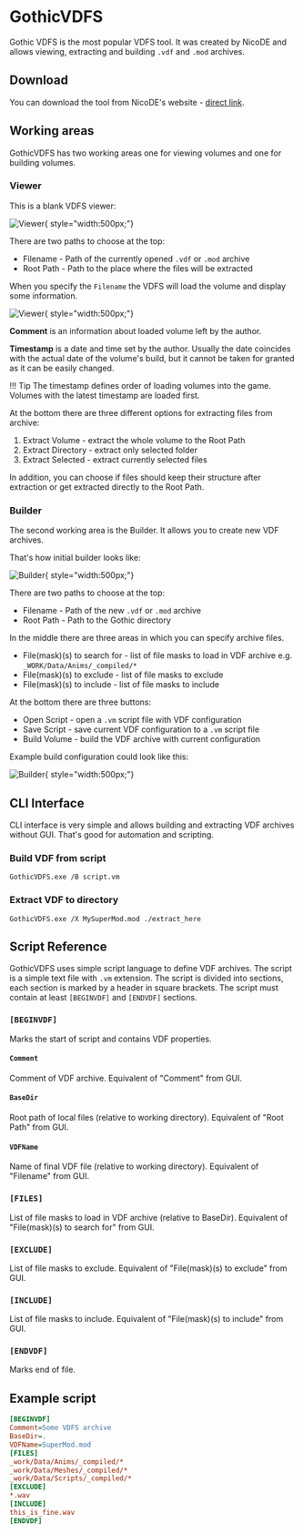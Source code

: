 # GothicVDFS
Gothic VDFS is the most popular VDFS tool. It was created by NicoDE and allows viewing, extracting and building `.vdf` and `.mod` archives.

## Download

You can download the tool from NicoDE's website - [direct link](http://www.bendlins.de/nico/gothic2/GothicVDFS.zip).

## Working areas
GothicVDFS has two working areas one for viewing volumes and one for building volumes.

### Viewer
This is a blank VDFS viewer:

![Viewer](https://user-images.githubusercontent.com/30365395/176541176-7e081646-4e8a-4053-8a8f-d98d86ca07e1.png){ style="width:500px;"} 

There are two paths to choose at the top:

- Filename - Path of the currently opened `.vdf` or `.mod` archive
- Root Path - Path to the place where the files will be extracted

When you specify the `Filename` the VDFS will load the volume and display some information.

![Viewer](../../../assets/images/vdfs_viewer2.png){ style="width:500px;"} 

**Comment** is an information about loaded volume left by the author.

**Timestamp** is a date and time set by the author. Usually the date coincides with the actual date of the volume's build, but it cannot be taken for granted as it can be easily changed.

!!! Tip
    The timestamp defines order of loading volumes into the game. Volumes with the latest timestamp are loaded first.

At the bottom there are three different options for extracting files from archive:

1. Extract Volume - extract the whole volume to the Root Path
2. Extract Directory - extract only selected folder
3. Extract Selected - extract currently selected files

In addition, you can choose if files should keep their structure after extraction or get extracted directly to the Root Path.

### Builder
The second working area is the Builder. It allows you to create new VDF archives.

That's how initial builder looks like:

![Builder](../../../assets/images/vdfs_builder1.png){ style="width:500px;"} 

There are two paths to choose at the top:

- Filename - Path of the new `.vdf` or `.mod` archive
- Root Path - Path to the Gothic directory

In the middle there are three areas in which you can specify archive files.

-  File(mask)(s) to search for - list of file masks to load in VDF archive e.g. `_WORK/Data/Anims/_compiled/*`
-  File(mask)(s) to exclude - list of file masks to exclude
-  File(mask)(s) to include - list of file masks to include

At the bottom there are three buttons:

- Open Script - open a `.vm` script file with VDF configuration
- Save Script - save current VDF configuration to a `.vm` script file
- Build Volume - build the VDF archive with current configuration

Example build configuration could look like this:

![Builder](../../../assets/images/vdfs_builder2.png){ style="width:500px;"}

## CLI Interface
CLI interface is very simple and allows building and extracting VDF archives without GUI. That's good for automation and scripting.

### Build VDF from script 
```shell
GothicVDFS.exe /B script.vm
```

### Extract VDF to directory
```shell
GothicVDFS.exe /X MySuperMod.mod ./extract_here
```

## Script Reference
GothicVDFS uses simple script language to define VDF archives. The script is a simple text file with `.vm` extension. The script is divided into sections, each section is marked by a header in square brackets. The script must contain at least `[BEGINVDF]` and `[ENDVDF]` sections.

### `[BEGINVDF]`

Marks the start of script and contains VDF properties.

#### `Comment`

Comment of VDF archive. Equivalent of "Comment" from GUI.

#### `BaseDir`

Root path of local files (relative to working directory). Equivalent of "Root Path" from GUI.

#### `VDFName`

Name of final VDF file (relative to working directory). Equivalent of "Filename" from GUI.

### `[FILES]`

List of file masks to load in VDF archive (relative to BaseDir). Equivalent of "File(mask)(s) to search for" from GUI.

### `[EXCLUDE]`

List of file masks to exclude. Equivalent of "File(mask)(s) to exclude" from GUI.

### `[INCLUDE]`

List of file masks to include. Equivalent of "File(mask)(s) to include" from GUI.

### `[ENDVDF]`

Marks end of file.

## Example script

```ini title="example.vm"
[BEGINVDF]
Comment=Some VDFS archive
BaseDir=.
VDFName=SuperMod.mod
[FILES]
_work/Data/Anims/_compiled/*
_work/Data/Meshes/_compiled/*
_work/Data/Scripts/_compiled/*
[EXCLUDE]
*.wav
[INCLUDE]
this_is_fine.wav
[ENDVDF]
```